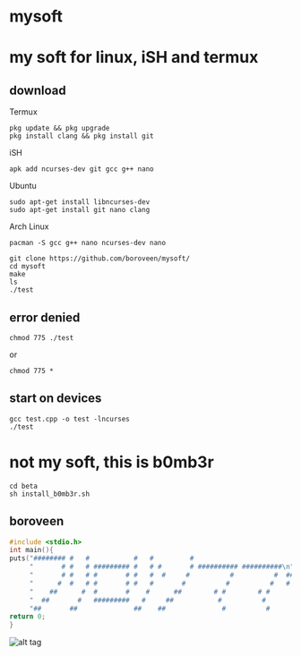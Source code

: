 # mysoft
# my soft for linux, iSH and termux
## download
Termux
```
pkg update && pkg upgrade
pkg install clang && pkg install git
```
iSH
```
apk add ncurses-dev git gcc g++ nano
```
Ubuntu
```
sudo apt-get install libncurses-dev
sudo apt-get install git nano clang
```
Arch Linux
```
pacman -S gcc g++ nano ncurses-dev nano
```
```
git clone https://github.com/boroveen/mysoft/
cd mysoft
make
ls
./test
```
## error denied
```
chmod 775 ./test
```
or
```
chmod 775 *
```
## start on devices
```
gcc test.cpp -o test -lncurses
./test
```
# not my soft, this is b0mb3r
```
cd beta
sh install_b0mb3r.sh
```
## boroveen
```c++
#include <stdio.h>
int main(){
puts("######## #   #           #   #         #                         ######\n"
     "       # #   # ######### #   # #       # ########## ##########\n"
     "       # #   # #       # #   #  #     #          #          #  ##########\n"
     "      #  #   # #       # #   #       #          #          #   #        #\n"
     "    ##      #  #       #    #      ##        # #        # #           ##\n"
     "  ##       #   #########   #     ##           #          #          ##\n"
     "##       ##              ##    ##              #          #       ##\n");
return 0;
}
```
![alt tag](https://boroveen.github.io/video/прикольно.gif "./test")​
